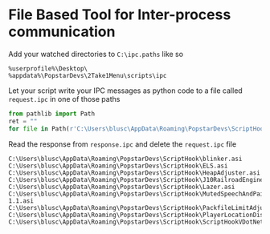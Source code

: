 # File Based Tool for Inter-process communication

Add your watched directories to `C:\ipc.paths` like so
```
%userprofile%\Desktop\
%appdata%\PopstarDevs\2Take1Menu\scripts\ipc
```

Let your script write your IPC messages as python code to a file called `request.ipc` in one of those paths
```py
from pathlib import Path
ret = ""
for file in Path(r'C:\Users\blusc\AppData\Roaming\PopstarDevs\ScriptHook').glob("*.asi"): ret += str(file) + "\n"
```

Read the response from `response.ipc` and delete the `request.ipc` file
```
C:\Users\blusc\AppData\Roaming\PopstarDevs\ScriptHook\blinker.asi
C:\Users\blusc\AppData\Roaming\PopstarDevs\ScriptHook\ELS.asi
C:\Users\blusc\AppData\Roaming\PopstarDevs\ScriptHook\HeapAdjuster.asi
C:\Users\blusc\AppData\Roaming\PopstarDevs\ScriptHook\J10RailroadEngineer.asi
C:\Users\blusc\AppData\Roaming\PopstarDevs\ScriptHook\Lazer.asi
C:\Users\blusc\AppData\Roaming\PopstarDevs\ScriptHook\MutedSpeechAndPain 1.1.asi
C:\Users\blusc\AppData\Roaming\PopstarDevs\ScriptHook\PackfileLimitAdjuster.asi
C:\Users\blusc\AppData\Roaming\PopstarDevs\ScriptHook\PlayerLocationDisplay.asi
C:\Users\blusc\AppData\Roaming\PopstarDevs\ScriptHook\ScriptHookVDotNet.asi
```
